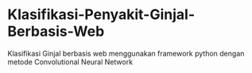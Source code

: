 # Klasifikasi-Penyakit-Ginjal-Berbasis-Web
Klasifikasi Ginjal berbasis web menggunakan framework python dengan metode Convolutional Neural Network
